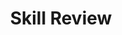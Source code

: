 ---
title: Skill Review

source:
- title: Common Core Basics
  subject: Social Studies
  chapter: 1
  toc_type: Lesson Review
  toc_number: 1.5
  pages: 44 - 47

questions:
  - excerpt: 1A - 1E
    text: >
      Use these terms to identify y the author's purpose for writing each of these articles: to inform, to entertain, to persuade.
  - number: 1A
    text: An editorial in a national newspaper
    choice:
      - option: to inform
      - option: to entertain
      - option: to persuade
    answer:
      - option: to persuade
        text: 
  - number: 1B
    text: A campaign ad for a person running for Congress
    choice:
      - option: to inform
      - option: to entertain
      - option: to persuade
    answer:
      - option: to persuade
        text: 
  - number: 1C
    text: A government brochure entitled "How to Vote"
    choice:
      - option: to inform
      - option: to entertain
      - option: to persuade
    answer:
      - option: to inform
        text: 
  - number: 1D
    text: A political cartoon
    choice:
      - option: to inform
      - option: to entertain
      - option: to persuade
    answer:
      - option: to entertain
        text: 
  - number: 1E
    text: A short-story in a magazine
    choice:
      - option: to inform
      - option: to entertain
      - option: to persuade
    answer:
      - option: to entertain
        text: 
  - excerpt: 2 - 5
    text: >
      Using the photograph and the information in this lesson, answer the following questions. <img src="-kim-jong-un.jpg" class="responsive-img materialboxed" />
  - number: 2
    text: Describe the people in the photo and tell what they are doing.
    choice:
      - option: blank
    answer:
      - option: 
        text: 
  - number: 3
    text: >
      What viewpoint do you think the photographer has of Kim Jong-un: positive, negative, or unbiased? Explain your answer.
    choice:
      - option: blank
    answer:
      - option: 
        text: 
  - number: 4
    text: When looking at this photo what opinion do you have of Kim Jong-un? Explain your answer.
    choice:
      - option: blank
    answer:
      - option: 
        text: 
  - number: 5
    text: What opinion do you think North Koreans would have of Kim Jong-un when they look at this photo? Explain your answer.
    choice:
      - option: blank
    answer:
      - option: 
        text: 
        
layout: cc_review
---